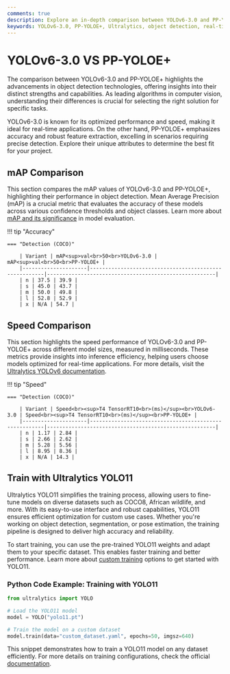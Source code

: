 ```yaml
---
comments: true
description: Explore an in-depth comparison between YOLOv6-3.0 and PP-YOLOE+, two leading models in real-time object detection. Learn how these cutting-edge frameworks perform in terms of speed, accuracy, and efficiency, making them ideal for applications in edge AI and computer vision.
keywords: YOLOv6-3.0, PP-YOLOE+, Ultralytics, object detection, real-time AI, edge AI, computer vision, model comparison
---
```


# YOLOv6-3.0 VS PP-YOLOE+

The comparison between YOLOv6-3.0 and PP-YOLOE+ highlights the advancements in object detection technologies, offering insights into their distinct strengths and capabilities. As leading algorithms in computer vision, understanding their differences is crucial for selecting the right solution for specific tasks.

YOLOv6-3.0 is known for its optimized performance and speed, making it ideal for real-time applications. On the other hand, PP-YOLOE+ emphasizes accuracy and robust feature extraction, excelling in scenarios requiring precise detection. Explore their unique attributes to determine the best fit for your project.

## mAP Comparison

This section compares the mAP values of YOLOv6-3.0 and PP-YOLOE+, highlighting their performance in object detection. Mean Average Precision (mAP) is a crucial metric that evaluates the accuracy of these models across various confidence thresholds and object classes. Learn more about [mAP and its significance](https://www.ultralytics.com/glossary/mean-average-precision-map) in model evaluation.

!!! tip "Accuracy"

    === "Detection (COCO)"

    	| Variant | mAP<sup>val<br>50<br>YOLOv6-3.0 | mAP<sup>val<br>50<br>PP-YOLOE+ |
    	|---------------------|-------------------------------------------------------|-------------------------------------------------------|
    	| n | 37.5 | 39.9 |
    	| s | 45.0 | 43.7 |
    	| m | 50.0 | 49.8 |
    	| l | 52.8 | 52.9 |
    	| x | N/A | 54.7 |

## Speed Comparison

This section highlights the speed performance of YOLOv6-3.0 and PP-YOLOE+ across different model sizes, measured in milliseconds. These metrics provide insights into inference efficiency, helping users choose models optimized for real-time applications. For more details, visit the [Ultralytics YOLOv6 documentation](https://docs.ultralytics.com/models/yolov6/).

!!! tip "Speed"

    === "Detection (COCO)"

    	| Variant | Speed<br><sup>T4 TensorRT10<br>(ms)</sup><br>YOLOv6-3.0 | Speed<br><sup>T4 TensorRT10<br>(ms)</sup><br>PP-YOLOE+ |
    	|---------------------|-------------------------------------------------------|-------------------------------------------------------|
    	| n | 1.17 | 2.84 |
    	| s | 2.66 | 2.62 |
    	| m | 5.28 | 5.56 |
    	| l | 8.95 | 8.36 |
    	| x | N/A | 14.3 |

## Train with Ultralytics YOLO11

Ultralytics YOLO11 simplifies the training process, allowing users to fine-tune models on diverse datasets such as COCO8, African wildlife, and more. With its easy-to-use interface and robust capabilities, YOLO11 ensures efficient optimization for custom use cases. Whether you're working on object detection, segmentation, or pose estimation, the training pipeline is designed to deliver high accuracy and reliability.

To start training, you can use the pre-trained YOLO11 weights and adapt them to your specific dataset. This enables faster training and better performance. Learn more about [custom training](https://docs.ultralytics.com/modes/train/) options to get started with YOLO11.

### Python Code Example: Training with YOLO11

```python
from ultralytics import YOLO

# Load the YOLO11 model
model = YOLO("yolo11.pt")

# Train the model on a custom dataset
model.train(data="custom_dataset.yaml", epochs=50, imgsz=640)
```

This snippet demonstrates how to train a YOLO11 model on any dataset efficiently. For more details on training configurations, check the official [documentation](https://docs.ultralytics.com/modes/train/).
